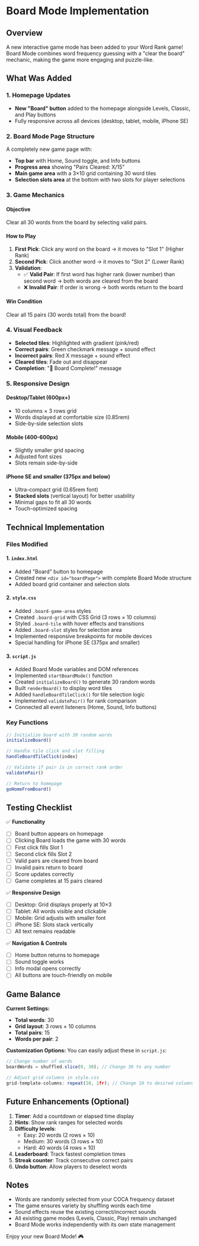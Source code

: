 # Board Mode Implementation

## Overview
A new interactive game mode has been added to your Word Rank game! Board Mode combines word frequency guessing with a "clear the board" mechanic, making the game more engaging and puzzle-like.

## What Was Added

### 1. Homepage Updates
- **New "Board" button** added to the homepage alongside Levels, Classic, and Play buttons
- Fully responsive across all devices (desktop, tablet, mobile, iPhone SE)

### 2. Board Mode Page Structure
A completely new game page with:
- **Top bar** with Home, Sound toggle, and Info buttons
- **Progress area** showing "Pairs Cleared: X/15"
- **Main game area** with a 3×10 grid containing 30 word tiles
- **Selection slots area** at the bottom with two slots for player selections

### 3. Game Mechanics

#### Objective
Clear all 30 words from the board by selecting valid pairs.

#### How to Play
1. **First Pick**: Click any word on the board → it moves to "Slot 1" (Higher Rank)
2. **Second Pick**: Click another word → it moves to "Slot 2" (Lower Rank)
3. **Validation**:
   - ✅ **Valid Pair**: If first word has higher rank (lower number) than second word → both words are cleared from the board
   - ❌ **Invalid Pair**: If order is wrong → both words return to the board

#### Win Condition
Clear all 15 pairs (30 words total) from the board!

### 4. Visual Feedback
- **Selected tiles**: Highlighted with gradient (pink/red)
- **Correct pairs**: Green checkmark message + sound effect
- **Incorrect pairs**: Red X message + sound effect
- **Cleared tiles**: Fade out and disappear
- **Completion**: "🎉 Board Complete!" message

### 5. Responsive Design

#### Desktop/Tablet (600px+)
- 10 columns × 3 rows grid
- Words displayed at comfortable size (0.85rem)
- Side-by-side selection slots

#### Mobile (400-600px)
- Slightly smaller grid spacing
- Adjusted font sizes
- Slots remain side-by-side

#### iPhone SE and smaller (375px and below)
- Ultra-compact grid (0.65rem font)
- **Stacked slots** (vertical layout) for better usability
- Minimal gaps to fit all 30 words
- Touch-optimized spacing

## Technical Implementation

### Files Modified

#### 1. `index.html`
- Added "Board" button to homepage
- Created new `<div id="boardPage">` with complete Board Mode structure
- Added board grid container and selection slots

#### 2. `style.css`
- Added `.board-game-area` styles
- Created `.board-grid` with CSS Grid (3 rows × 10 columns)
- Styled `.board-tile` with hover effects and transitions
- Added `.board-slot` styles for selection area
- Implemented responsive breakpoints for mobile devices
- Special handling for iPhone SE (375px and smaller)

#### 3. `script.js`
- Added Board Mode variables and DOM references
- Implemented `startBoardMode()` function
- Created `initializeBoard()` to generate 30 random words
- Built `renderBoard()` to display word tiles
- Added `handleBoardTileClick()` for tile selection logic
- Implemented `validatePair()` for rank comparison
- Connected all event listeners (Home, Sound, Info buttons)

### Key Functions

```javascript
// Initialize board with 30 random words
initializeBoard()

// Handle tile click and slot filling
handleBoardTileClick(index)

// Validate if pair is in correct rank order
validatePair()

// Return to homepage
goHomeFromBoard()
```

## Testing Checklist

✅ **Functionality**
- [ ] Board button appears on homepage
- [ ] Clicking Board loads the game with 30 words
- [ ] First click fills Slot 1
- [ ] Second click fills Slot 2
- [ ] Valid pairs are cleared from board
- [ ] Invalid pairs return to board
- [ ] Score updates correctly
- [ ] Game completes at 15 pairs cleared

✅ **Responsive Design**
- [ ] Desktop: Grid displays properly at 10×3
- [ ] Tablet: All words visible and clickable
- [ ] Mobile: Grid adjusts with smaller font
- [ ] iPhone SE: Slots stack vertically
- [ ] All text remains readable

✅ **Navigation & Controls**
- [ ] Home button returns to homepage
- [ ] Sound toggle works
- [ ] Info modal opens correctly
- [ ] All buttons are touch-friendly on mobile

## Game Balance

**Current Settings:**
- **Total words**: 30
- **Grid layout**: 3 rows × 10 columns
- **Total pairs**: 15
- **Words per pair**: 2

**Customization Options:**
You can easily adjust these in `script.js`:
```javascript
// Change number of words
boardWords = shuffled.slice(0, 30); // Change 30 to any number

// Adjust grid columns in style.css
grid-template-columns: repeat(10, 1fr); // Change 10 to desired columns
```

## Future Enhancements (Optional)

1. **Timer**: Add a countdown or elapsed time display
2. **Hints**: Show rank ranges for selected words
3. **Difficulty levels**: 
   - Easy: 20 words (2 rows × 10)
   - Medium: 30 words (3 rows × 10)
   - Hard: 40 words (4 rows × 10)
4. **Leaderboard**: Track fastest completion times
5. **Streak counter**: Track consecutive correct pairs
6. **Undo button**: Allow players to deselect words

## Notes

- Words are randomly selected from your COCA frequency dataset
- The game ensures variety by shuffling words each time
- Sound effects reuse the existing correct/incorrect sounds
- All existing game modes (Levels, Classic, Play) remain unchanged
- Board Mode works independently with its own state management

Enjoy your new Board Mode! 🎮
